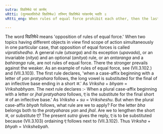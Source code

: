 ```yaml
---
sutra: विप्रतिषेधे परं कार्यम्
vRtti: (तुल्यबलविरोधो विप्रतिषेधः) तस्मिन् विप्रतिषेधे परंकार्यम् भवति ॥
vRtti_eng: When rules of equal force prohibit each other, then the last in the order herein given is to take effect.

---
```

The word विप्रतिषेधे means 'opposition of rules of equal force.' When two topics having different objects in view find scope of action simultaneously in one particular case, that opposition of equal forces is called _vipratishedha_. A general rule (_utsarga_) and its exception (_upavada_), or an invariable (_nitya_) and an optional (_anitya_) rule, or an _antaranga_ and a _bahiranga_ rule, are not rules of equal force. There the stronger prevails against the weaker. As an example of rules of equal force, see (VII.3.102.) and (VII.3.103). The first rule declares, 'when a case-affix beginning with a letter of _yan_ _pratyahara_ follows, the long vowel is substituted for the final of an inflective base ending in a short अ.' As _Vriksha_ + _bhyam_ = _Vrikshabhyam_. The next rule declares :- When a plural case-affix beginning with a letter or _jhal_ _pratyahara_ follows, ए is the substitute for the final short अ of an inflective base.' As _Vriksha_ + _su_ = _Vriksheshu_. But when the plural case-affix _bhyah_ follows, what rule are we to apply? For the letter _bha_ belongs both to the _pratyaharas_ _yan_ and _jhal_. Are we to lengthen the short अ, or substitute ए? The present _sutra_ gives the reply, ए is to be substituted because (VII.3.103) ordaining ए follows next to (VII.3.102). Thus _Vriksha_ + _bhyah_ = _Vrikshebyah_.